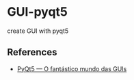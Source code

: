 # GUI-pyqt5
create GUI with pyqt5

## References
 - [PyQt5 — O fantástico mundo das GUIs](https://medium.com/@wilfilho/pyqt5-o-fantastico-mundo-das-guis-62914b1b39c1)
